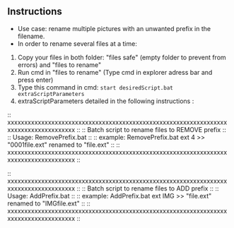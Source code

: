 ## Instructions

- Use case: rename multiple pictures with an unwanted prefix in the filename.
- In order to rename several files at a time:
1. Copy your files in both folder: "files safe" (empty folder to prevent from errors) and "files to rename" 
2. Run cmd in "files to rename" (Type cmd in explorer adress bar and press enter)
3. Type this command in cmd: `start desiredScript.bat extraScriptParameters`
4. extraScriptParameters detailed in the following instructions : 

:: xxxxxxxxxxxxxxxxxxxxxxxxxxxxxxxxxxxxxxxxxxxxxxxxxxxxxxxxxxxxxxxxxxxxxxxxxxxxxxxxxxxxx ::
:: Batch script to rename files to REMOVE prefix					 ::
:: Usage: RemovePrefix.bat <file-extension> <prefix Length>				 ::
:: example: RemovePrefix.bat ext 4 >> "0001file.ext" renamed to "file.ext"		 ::
:: xxxxxxxxxxxxxxxxxxxxxxxxxxxxxxxxxxxxxxxxxxxxxxxxxxxxxxxxxxxxxxxxxxxxxxxxxxxxxxxxxxxxx ::

:: xxxxxxxxxxxxxxxxxxxxxxxxxxxxxxxxxxxxxxxxxxxxxxxxxxxxxxxxxxxxxxxxxxxxxxxxxxxxxxxxxxxxx ::
:: Batch script to rename files to ADD prefix					         ::
:: Usage: AddPrefix.bat <file-extension> <prefix>				         ::
:: example: AddPrefix.bat ext IMG >> "file.ext" renamed to "IMGfile.ext"		 ::
:: xxxxxxxxxxxxxxxxxxxxxxxxxxxxxxxxxxxxxxxxxxxxxxxxxxxxxxxxxxxxxxxxxxxxxxxxxxxxxxxxxxxxx ::
